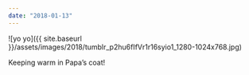 ```yaml
---
date: "2018-01-13"
---
```


![yo yo]({{ site.baseurl }}/assets/images/2018/tumblr_p2hu6fIfVr1r16syio1_1280-1024x768.jpg)

Keeping warm in Papa’s coat!
